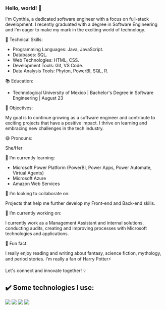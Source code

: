### Hello, world! 👋

I'm Cynthia, a dedicated software engineer with a focus on full-stack development. I recently graduated with a degree in Software Engineering and I'm eager to make my mark in the exciting world of technology.

🚀 Technical Skills:
- Programming Languages: Java, JavaScript.
- Databases: SQL.
- Web Technologies: HTML, CSS.
- Development Tools: Git, VS Code.
- Data Analysis Tools: Phyton, PowerBI, SQL, R.

📚 Education:
- Technological University of Mexico | Bachelor's Degree in Software Engineering | August 23

🌟 Objectives:

My goal is to continue growing as a software engineer and contribute to exciting projects that have a positive impact. I thrive on learning and embracing new challenges in the tech industry.

😄 Pronouns:

She/Her

🌱 I’m currently learning:

- Microsoft Power Platform (PowerBI, Power Apps, Power Automate, Virtual Agents)
- Microsoft Azure
- Amazon Web Services

👯 I’m looking to collaborate on:

Projects that help me further develop my Front-end and Back-end skills.

🔭 I’m currently working on:

I currently work as a Management Assistant and internal solutions, conducting audits, creating and improving processes with Microsoft technologies and applications.

📖 Fun fact:

I really enjoy reading and writing about fantasy, science fiction, mythology, and period stories. I'm really a fan of Harry Potter⚡

Let's connect and innovate together! 💡

## ✔️ Some technologies I use:

<img src="https://img.shields.io/badge/HTML5-E34F26?style=for-the-badge&logo=html5&logoColor=white"/> <img src="https://img.shields.io/badge/GitHub-100000?style=for-the-badge&logo=github&logoColor=white"/>
<img src="https://img.shields.io/badge/CSS3-1572B6?style=for-the-badge&logo=css3&logoColor=white"/>
<img src="[{BadgeURLHere}](https://img.shields.io/badge/JavaScript-323330?style=for-the-badge&logo=javascript&logoColor=F7DF1E)https://img.shields.io/badge/JavaScript-323330?style=for-the-badge&logo=javascript&logoColor=F7DF1E"/>



